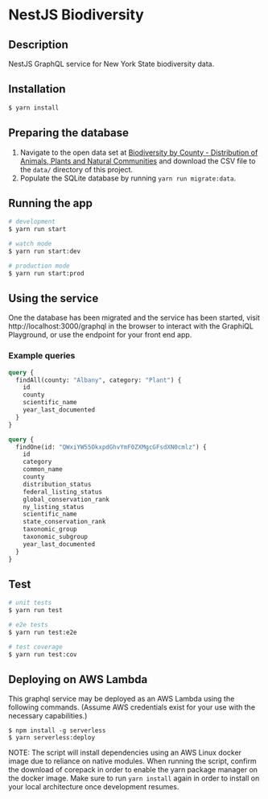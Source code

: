 # NestJS Biodiversity

## Description

NestJS GraphQL service for New York State biodiversity data.

## Installation

```bash
$ yarn install
```

## Preparing the database

1. Navigate to the open data set at [Biodiversity by County - Distribution of Animals, Plants and Natural Communities](https://catalog.data.gov/dataset/biodiversity-by-county-distribution-of-animals-plants-and-natural-communities) and download the CSV file to the `data/` directory of this project.
2. Populate the SQLite database by running `yarn run migrate:data`.

## Running the app

```bash
# development
$ yarn run start

# watch mode
$ yarn run start:dev

# production mode
$ yarn run start:prod
```

## Using the service

One the database has been migrated and the service has been started, visit
http://localhost:3000/graphql in the browser to interact with the GraphiQL
Playground, or use the endpoint for your front end app.

### Example queries

```graphql
query {
  findAll(county: "Albany", category: "Plant") {
    id
    county
    scientific_name
    year_last_documented
  }
}
```

```graphql
query {
  findOne(id: "QWxiYW55OkxpdGhvYmF0ZXMgcGFsdXN0cmlz") {
    id
    category
    common_name
    county
    distribution_status
    federal_listing_status
    global_conservation_rank
    ny_listing_status
    scientific_name
    state_conservation_rank
    taxonomic_group
    taxonomic_subgroup
    year_last_documented
  }
}
```

## Test

```bash
# unit tests
$ yarn run test

# e2e tests
$ yarn run test:e2e

# test coverage
$ yarn run test:cov
```

## Deploying on AWS Lambda

This graphql service may be deployed as an AWS Lambda using the following
commands. (Assume AWS credentials exist for your use with the necessary
capabilities.)

```
$ npm install -g serverless
$ yarn serverless:deploy
```

NOTE: The script will install dependencies using an AWS Linux docker image due
to reliance on native modules. When running the script, confirm the download of
corepack in order to enable the yarn package manager on the docker image.
Make sure to run `yarn install` again in order to install on your local
architecture once development resumes.
